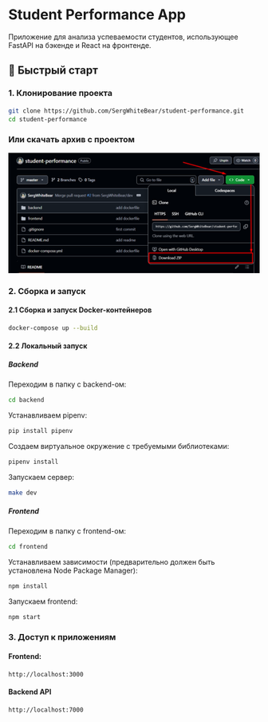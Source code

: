 # Student Performance App

Приложение для анализа успеваемости студентов, использующее FastAPI на бэкенде и React на фронтенде.

## 🚀 Быстрый старт

### 1. Клонирование проекта

```bash
git clone https://github.com/SergWhiteBear/student-performance.git
cd student-performance
```

### Или скачать архив с проектом

![](download_zip.png)

### 2. Сборка и запуск

#### 2.1 Сборка и запуск Docker-контейнеров

```bash
docker-compose up --build
```

#### 2.2 Локальный запуск


##### Backend

Переходим в папку с backend-ом:

```bash
cd backend
```

Устанавливаем pipenv:

```bash
pip install pipenv
```

Создаем виртуальное окружение с требуемыми библиотеками:

```bash
pipenv install
```

Запускаем сервер:

```bash
make dev
```

##### Frontend

Переходим в папку с frontend-ом:

```bash
cd frontend
```

Устанавливаем зависимости (предварительно должен быть установлена Node Package Manager):

```bash
npm install
```

Запускаем frontend:

```bash
npm start
```

### 3. Доступ к приложениям
#### Frontend: 
```
http://localhost:3000
```
#### Backend API 
```
http://localhost:7000
```
